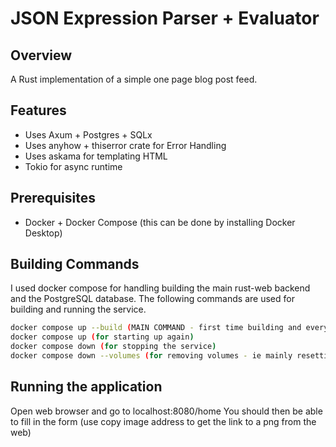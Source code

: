 
# JSON Expression Parser + Evaluator

## Overview

A Rust implementation of a simple one page blog post feed.

## Features

- Uses Axum + Postgres + SQLx
- Uses anyhow + thiserror crate for Error Handling
- Uses askama for templating HTML
- Tokio for async runtime

## Prerequisites

- Docker + Docker Compose (this can be done by installing Docker Desktop)

## Building Commands
I used docker compose for handling building the main rust-web backend and the PostgreSQL database. The following commands are used for building and running the service.

```bash
docker compose up --build (MAIN COMMAND - first time building and every code change)
docker compose up (for starting up again)
docker compose down (for stopping the service)
docker compose down --volumes (for removing volumes - ie mainly resetting the database)
```

## Running the application
Open web browser and go to localhost:8080/home
You should then be able to fill in the form (use copy image address to get the link to a png from the web)
